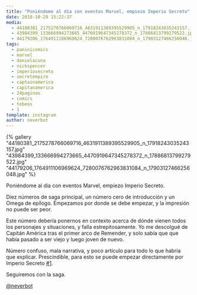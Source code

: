 ```yaml
---
title: "Poniéndome al día con eventos Marvel, empiezo Imperio Secreto"
date: 2018-10-29 15:22:37
media: 
  - 44180381_2175278766069716_4631911389395529905_n_17918243035243157.jpg
  - 43984399_133666994273665_4470919647345278372_n_17886813799279522.jpg
  - 44179206_1764911106969624_7280076762963831084_n_17903127466256048.jpg
tags: 
  - paninicomics
  - marvel
  - danielacuna
  - nickspencer
  - imperiosecreto
  - secretempire
  - captainamerica
  - capitanamerica
  - 24paginas
  - comics
  - tebeos
  - 1
template: instagram
author: neverbot
---
```


{% gallery "44180381_2175278766069716_4631911389395529905_n_17918243035243157.jpg" "43984399_133666994273665_4470919647345278372_n_17886813799279522.jpg" "44179206_1764911106969624_7280076762963831084_n_17903127466256048.jpg" %}

Poniéndome al día con eventos Marvel, empiezo Imperio Secreto.

Diez números de saga principal, un número cero de introducción y un Omega de epílogo. Empezamos por donde se debe empezar, y la impresión no puede ser peor.

Este número debería ponernos en contexto acerca de dónde vienen todos los personajes y situaciones, y falla estrepitosamente. Yo me descolgué de Capitán América tras el primer arco de Remender, y solo sabía que que había pasado a ser viejo y luego joven de nuevo.

Número confuso, mala narrativa, y poco artículo para todo lo que habría que explicar. Prescindible, para esto se puede empezar directamente por Imperio Secreto [#1](/tags/1).

Seguiremos con la saga.

[@neverbot](https://instagram.com/neverbot)
